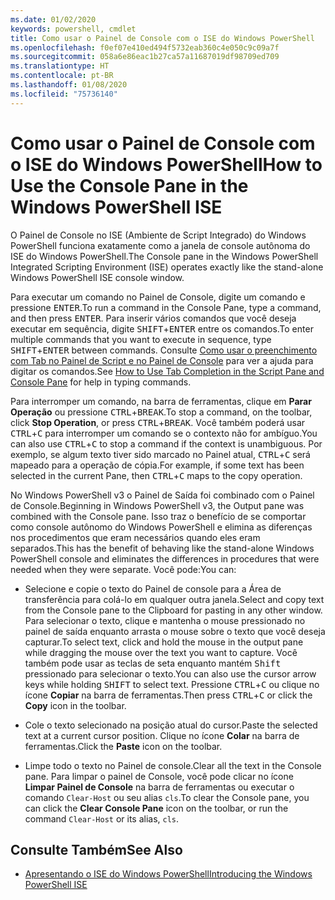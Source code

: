 ```yaml
---
ms.date: 01/02/2020
keywords: powershell, cmdlet
title: Como usar o Painel de Console com o ISE do Windows PowerShell
ms.openlocfilehash: f0ef07e410ed494f5732eab360c4e050c9c09a7f
ms.sourcegitcommit: 058a6e86eac1b27ca57a11687019df98709ed709
ms.translationtype: HT
ms.contentlocale: pt-BR
ms.lasthandoff: 01/08/2020
ms.locfileid: "75736140"
---
```

# <a name="how-to-use-the-console-pane-in-the-windows-powershell-ise"></a><span data-ttu-id="5e9d0-103">Como usar o Painel de Console com o ISE do Windows PowerShell</span><span class="sxs-lookup"><span data-stu-id="5e9d0-103">How to Use the Console Pane in the Windows PowerShell ISE</span></span>

<span data-ttu-id="5e9d0-104">O Painel de Console no ISE (Ambiente de Script Integrado) do Windows PowerShell funciona exatamente como a janela de console autônoma do ISE do Windows PowerShell.</span><span class="sxs-lookup"><span data-stu-id="5e9d0-104">The Console pane in the Windows PowerShell Integrated Scripting Environment (ISE) operates exactly like the stand-alone Windows PowerShell ISE console window.</span></span>

<span data-ttu-id="5e9d0-105">Para executar um comando no Painel de Console, digite um comando e pressione <kbd>ENTER</kbd>.</span><span class="sxs-lookup"><span data-stu-id="5e9d0-105">To run a command in the Console Pane, type a command, and then press <kbd>ENTER</kbd>.</span></span> <span data-ttu-id="5e9d0-106">Para inserir vários comandos que você deseja executar em sequência, digite <kbd>SHIFT</kbd>+<kbd>ENTER</kbd> entre os comandos.</span><span class="sxs-lookup"><span data-stu-id="5e9d0-106">To enter multiple commands that you want to execute in sequence, type <kbd>SHIFT</kbd>+<kbd>ENTER</kbd> between commands.</span></span> <span data-ttu-id="5e9d0-107">Consulte [Como usar o preenchimento com Tab no Painel de Script e no Painel de Console](How-to-Use-Tab-Completion-in-the-Script-Pane-and-Console-Pane.md) para ver a ajuda para digitar os comandos.</span><span class="sxs-lookup"><span data-stu-id="5e9d0-107">See [How to Use Tab Completion in the Script Pane and Console Pane](How-to-Use-Tab-Completion-in-the-Script-Pane-and-Console-Pane.md) for help in typing commands.</span></span>

<span data-ttu-id="5e9d0-108">Para interromper um comando, na barra de ferramentas, clique em **Parar Operação** ou pressione <kbd>CTRL</kbd>+<kbd>BREAK</kbd>.</span><span class="sxs-lookup"><span data-stu-id="5e9d0-108">To stop a command, on the toolbar, click **Stop Operation**, or press <kbd>CTRL</kbd>+<kbd>BREAK</kbd>.</span></span> <span data-ttu-id="5e9d0-109">Você também poderá usar <kbd>CTRL</kbd>+<kbd>C</kbd> para interromper um comando se o contexto não for ambíguo.</span><span class="sxs-lookup"><span data-stu-id="5e9d0-109">You can also use <kbd>CTRL</kbd>+<kbd>C</kbd> to stop a command if the context is unambiguous.</span></span> <span data-ttu-id="5e9d0-110">Por exemplo, se algum texto tiver sido marcado no Painel atual, <kbd>CTRL</kbd>+<kbd>C</kbd> será mapeado para a operação de cópia.</span><span class="sxs-lookup"><span data-stu-id="5e9d0-110">For example, if some text has been selected in the current Pane, then <kbd>CTRL</kbd>+<kbd>C</kbd> maps to the copy operation.</span></span>

<span data-ttu-id="5e9d0-111">No Windows PowerShell v3 o Painel de Saída foi combinado com o Painel de Console.</span><span class="sxs-lookup"><span data-stu-id="5e9d0-111">Beginning in Windows PowerShell v3, the Output pane was combined with the Console pane.</span></span> <span data-ttu-id="5e9d0-112">Isso traz o benefício de se comportar como console autônomo do Windows PowerShell e elimina as diferenças nos procedimentos que eram necessários quando eles eram separados.</span><span class="sxs-lookup"><span data-stu-id="5e9d0-112">This has the benefit of behaving like the stand-alone Windows PowerShell console and eliminates the differences in procedures that were needed when they were separate.</span></span> <span data-ttu-id="5e9d0-113">Você pode:</span><span class="sxs-lookup"><span data-stu-id="5e9d0-113">You can:</span></span>

- <span data-ttu-id="5e9d0-114">Selecione e copie o texto do Painel de console para a Área de transferência para colá-lo em qualquer outra janela.</span><span class="sxs-lookup"><span data-stu-id="5e9d0-114">Select and copy text from the Console pane to the Clipboard for pasting in any other window.</span></span> <span data-ttu-id="5e9d0-115">Para selecionar o texto, clique e mantenha o mouse pressionado no painel de saída enquanto arrasta o mouse sobre o texto que você deseja capturar.</span><span class="sxs-lookup"><span data-stu-id="5e9d0-115">To select text, click and hold the mouse in the output pane while dragging the mouse over the text you want to capture.</span></span> <span data-ttu-id="5e9d0-116">Você também pode usar as teclas de seta enquanto mantém <kbd>Shift</kbd> pressionado para selecionar o texto.</span><span class="sxs-lookup"><span data-stu-id="5e9d0-116">You can also use the cursor arrow keys while holding <kbd>SHIFT</kbd> to select text.</span></span> <span data-ttu-id="5e9d0-117">Pressione <kbd>CTRL</kbd>+<kbd>C</kbd> ou clique no ícone **Copiar** na barra de ferramentas.</span><span class="sxs-lookup"><span data-stu-id="5e9d0-117">Then press <kbd>CTRL</kbd>+<kbd>C</kbd> or click the **Copy** icon in the toolbar.</span></span>

- <span data-ttu-id="5e9d0-118">Cole o texto selecionado na posição atual do cursor.</span><span class="sxs-lookup"><span data-stu-id="5e9d0-118">Paste the selected text at a current cursor position.</span></span> <span data-ttu-id="5e9d0-119">Clique no ícone **Colar** na barra de ferramentas.</span><span class="sxs-lookup"><span data-stu-id="5e9d0-119">Click the **Paste** icon on the toolbar.</span></span>

- <span data-ttu-id="5e9d0-120">Limpe todo o texto no Painel de console.</span><span class="sxs-lookup"><span data-stu-id="5e9d0-120">Clear all the text in the Console pane.</span></span> <span data-ttu-id="5e9d0-121">Para limpar o painel de Console, você pode clicar no ícone **Limpar Painel de Console** na barra de ferramentas ou executar o comando `Clear-Host` ou seu alias `cls`.</span><span class="sxs-lookup"><span data-stu-id="5e9d0-121">To clear the Console pane, you can click the **Clear Console Pane** icon on the toolbar, or run the command `Clear-Host` or its alias, `cls`.</span></span>

## <a name="see-also"></a><span data-ttu-id="5e9d0-122">Consulte Também</span><span class="sxs-lookup"><span data-stu-id="5e9d0-122">See Also</span></span>

- [<span data-ttu-id="5e9d0-123">Apresentando o ISE do Windows PowerShell</span><span class="sxs-lookup"><span data-stu-id="5e9d0-123">Introducing the Windows PowerShell ISE</span></span>](Introducing-the-Windows-PowerShell-ISE.md)
